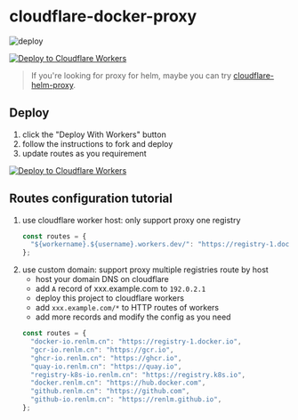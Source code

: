 # cloudflare-docker-proxy

![deploy](https://github.com/ciiiii/cloudflare-docker-proxy/actions/workflows/deploy.yaml/badge.svg)

[![Deploy to Cloudflare Workers](https://deploy.workers.cloudflare.com/button)](https://deploy.workers.cloudflare.com/?url=https://github.com/ciiiii/cloudflare-docker-proxy)

> If you're looking for proxy for helm, maybe you can try [cloudflare-helm-proxy](https://github.com/ciiiii/cloudflare-helm-proxy).

## Deploy

1. click the "Deploy With Workers" button
2. follow the instructions to fork and deploy
3. update routes as you requirement

[![Deploy to Cloudflare Workers](https://deploy.workers.cloudflare.com/button)](https://deploy.workers.cloudflare.com/?url=https://github.com/renlm/cloudflare-docker-proxy)

## Routes configuration tutorial

1. use cloudflare worker host: only support proxy one registry
   ```javascript
   const routes = {
     "${workername}.${username}.workers.dev/": "https://registry-1.docker.io",
   };
   ```
2. use custom domain: support proxy multiple registries route by host
   - host your domain DNS on cloudflare
   - add `A` record of xxx.example.com to `192.0.2.1`
   - deploy this project to cloudflare workers
   - add `xxx.example.com/*` to HTTP routes of workers
   - add more records and modify the config as you need
   ```javascript
   const routes = {
     "docker-io.renlm.cn": "https://registry-1.docker.io",
     "gcr-io.renlm.cn": "https://gcr.io",
     "ghcr-io.renlm.cn": "https://ghcr.io",
     "quay-io.renlm.cn": "https://quay.io",
     "registry-k8s-io.renlm.cn": "https://registry.k8s.io",
  	 "docker.renlm.cn": "https://hub.docker.com",
  	 "github.renlm.cn": "https://github.com",
  	 "github-io.renlm.cn": "https://renlm.github.io",
   };
   ```


